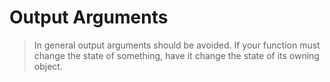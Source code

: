 # Output Arguments

> In general output arguments should be avoided. If your function must change the state of something, have it change the state of its owning object. 